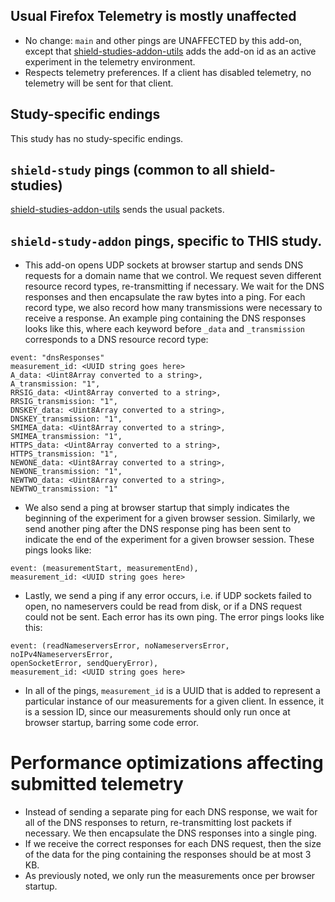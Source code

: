 ## Usual Firefox Telemetry is mostly unaffected

- No change: `main` and other pings are UNAFFECTED by this add-on, except that 
[shield-studies-addon-utils](https://github.com/mozilla/shield-studies-addon-utils)
adds the add-on id as an active experiment in the telemetry environment.
- Respects telemetry preferences. If a client has disabled telemetry, no telemetry 
will be sent for that client.

## Study-specific endings

This study has no study-specific endings.

## `shield-study` pings (common to all shield-studies)

[shield-studies-addon-utils](https://github.com/mozilla/shield-studies-addon-utils)
sends the usual packets.

## `shield-study-addon` pings, specific to THIS study.

- This add-on opens UDP sockets at browser startup and sends DNS requests for a 
domain name that we control. We request seven different resource record types, 
re-transmitting if necessary. We wait for the DNS 
responses and then encapsulate the raw bytes into a ping. For each 
record type, we also record how many transmissions were necessary to receive a
response. An example ping
containing the DNS responses looks like this, where each keyword before `_data`
and `_transmission` corresponds to a DNS resource record type:

```
event: "dnsResponses"
measurement_id: <UUID string goes here>
A_data: <Uint8Array converted to a string>,
A_transmission: "1",
RRSIG_data: <Uint8Array converted to a string>,
RRSIG_transmission: "1",
DNSKEY_data: <Uint8Array converted to a string>,
DNSKEY_transmission: "1",
SMIMEA_data: <Uint8Array converted to a string>,
SMIMEA_transmission: "1",
HTTPS_data: <Uint8Array converted to a string>,
HTTPS_transmission: "1",
NEWONE_data: <Uint8Array converted to a string>,
NEWONE_transmission: "1",
NEWTWO_data: <Uint8Array converted to a string>,
NEWTWO_transmission: "1"
```

- We also send a ping at browser startup that simply indicates the beginning of 
the experiment for a given browser session. Similarly, we send another ping 
after the DNS response ping has been sent to indicate the end of the experiment 
for a given browser session. These pings looks like:

```
event: (measurementStart, measurementEnd),
measurement_id: <UUID string goes here>
```

- Lastly, we send a ping if any error occurs, i.e. if UDP sockets failed to 
open, no nameservers could be read from disk, or if a DNS request could not be 
sent. Each error has its own ping. The error pings looks like this:

```
event: (readNameserversError, noNameserversError, noIPv4NameserversError,
openSocketError, sendQueryError),
measurement_id: <UUID string goes here>
```

- In all of the pings, `measurement_id` is a UUID that is added to represent a
  particular instance of our measurements for a given client. In essence, it is 
  a session ID, since our measurements should only run once at browser startup,
  barring some code error.

# Performance optimizations affecting submitted telemetry

- Instead of sending a separate ping for each DNS response, we wait for all of 
the DNS responses to return, re-transmitting lost packets if necessary. We then 
encapsulate the DNS responses into a single ping.
- If we receive the correct responses for each DNS request, then the size of the
data for the ping containing the responses should be at most 3 KB.
- As previously noted, we only run the measurements once per browser startup.
